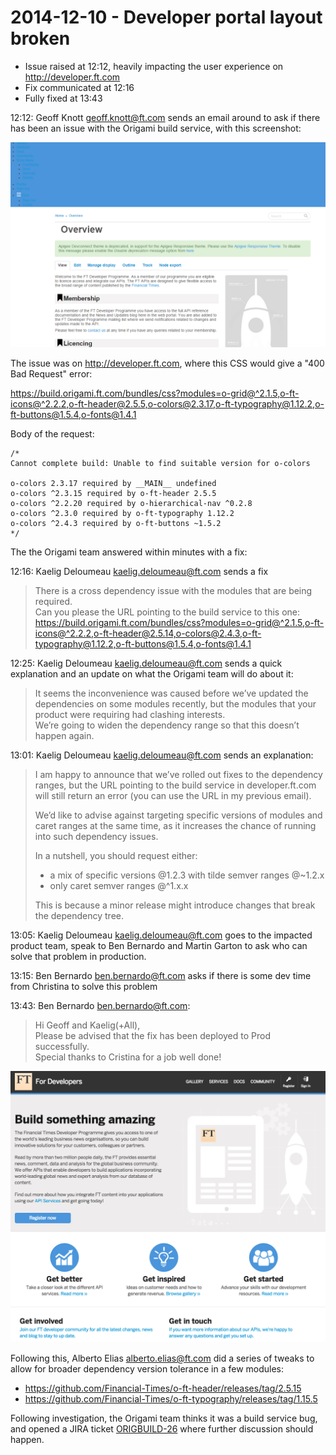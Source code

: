# 2014-12-10 - Developer portal layout broken

- Issue raised at 12:12, heavily impacting the user experience on <http://developer.ft.com>
- Fix communicated at 12:16
- Fully fixed at 13:43

12:12: Geoff Knott <geoff.knott@ft.com> sends an email around to ask if there has been an issue with the Origami build service, with this screenshot:

![Screenshot of developer.ft.com during issue](img/2014-12-10-developer-portal.png)

The issue was on <http://developer.ft.com>, where this CSS would give a "400 Bad Request" error:

https://build.origami.ft.com/bundles/css?modules=o-grid@^2.1.5,o-ft-icons@^2.2.2,o-ft-header@2.5.5,o-colors@2.3.17,o-ft-typography@1.12.2,o-ft-buttons@1.5.4,o-fonts@1.4.1

Body of the request:

	/*
	Cannot complete build: Unable to find suitable version for o-colors

	o-colors 2.3.17 required by __MAIN__ undefined
	o-colors ^2.3.15 required by o-ft-header 2.5.5
	o-colors ^2.2.20 required by o-hierarchical-nav ^0.2.8
	o-colors ^2.3.0 required by o-ft-typography 1.12.2
	o-colors ^2.4.3 required by o-ft-buttons ~1.5.2
	*/

The the Origami team answered within minutes with a fix:

12:16: Kaelig Deloumeau <kaelig.deloumeau@ft.com> sends a fix

> There is a cross dependency issue with the modules that are being required.  
> Can you please the URL pointing to the build service to this one:
https://build.origami.ft.com/bundles/css?modules=o-grid@^2.1.5,o-ft-icons@^2.2.2,o-ft-header@2.5.14,o-colors@2.4.3,o-ft-typography@1.12.2,o-ft-buttons@1.5.4,o-fonts@1.4.1

12:25: Kaelig Deloumeau <kaelig.deloumeau@ft.com> sends a quick explanation and an update on what the Origami team will do about it:

> It seems the inconvenience was caused before we’ve updated the dependencies on some modules recently, but the modules that your product were requiring had clashing interests.  
> We’re going to widen the dependency range so that this doesn’t happen again.  

13:01: Kaelig Deloumeau <kaelig.deloumeau@ft.com> sends an explanation:

> I am happy to announce that we’ve rolled out fixes to the dependency ranges, but the URL pointing to the build service in developer.ft.com will still return an error (you can use the URL in my previous email).
> 
> We’d like to advise against targeting specific versions of modules and caret ranges at the same time, as it increases the chance of running into such dependency issues.
> 
> In a nutshell, you should request either:
> - a mix of specific versions @1.2.3 with tilde semver ranges @~1.2.x
> - only caret semver ranges @^1.x.x
> 
> This is because a minor release might introduce changes that break the dependency tree.

13:05: Kaelig Deloumeau <kaelig.deloumeau@ft.com> goes to the impacted product team, speak to Ben Bernardo and Martin Garton to ask who can solve that problem in production.

13:15: Ben Bernardo <ben.bernardo@ft.com> asks if there is some dev time from Christina to solve this problem

13:43: Ben Bernardo <ben.bernardo@ft.com>:

> Hi Geoff and Kaelig(+All),  
> Please be advised that the fix has been deployed to Prod successfully.  
> Special thanks to Cristina for a job well done!

![Screenshot of developer.ft.com after issue](img/2014-12-10-developer-portal-fixed.png)

Following this, Alberto Elias <alberto.elias@ft.com> did a series of tweaks to allow for broader dependency version tolerance in a few modules:

- https://github.com/Financial-Times/o-ft-header/releases/tag/2.5.15
- https://github.com/Financial-Times/o-ft-typography/releases/tag/1.15.5

Following investigation, the Origami team thinks it was a build service bug, and opened a JIRA ticket [ORIGBUILD-26](https://jira.ft.com/browse/ORIGBUILD-26?jql=project%20%3D%20ORIGBUILD) where further discussion should happen.